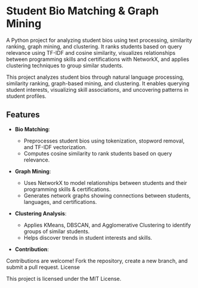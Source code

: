 # Student Bio Matching & Graph Mining
A Python project for analyzing student bios using text processing, similarity ranking, graph mining, and clustering. It ranks students based on query relevance using TF-IDF and cosine similarity, visualizes relationships between programming skills and certifications with NetworkX, and applies clustering techniques to group similar students.


This project analyzes student bios through natural language processing, similarity ranking, graph-based mining, and clustering. It enables querying student interests, visualizing skill associations, and uncovering patterns in student profiles.

## Features

- **Bio Matching**:  
  - Preprocesses student bios using tokenization, stopword removal, and TF-IDF vectorization.  
  - Computes cosine similarity to rank students based on query relevance.

- **Graph Mining**:  
  - Uses NetworkX to model relationships between students and their programming skills & certifications.  
  - Generates network graphs showing connections between students, languages, and certifications.

- **Clustering Analysis**:  
  - Applies KMeans, DBSCAN, and Agglomerative Clustering to identify groups of similar students.  
  - Helps discover trends in student interests and skills.
 
- **Contribution**:

Contributions are welcome! Fork the repository, create a new branch, and submit a pull request.
License

This project is licensed under the MIT License.
